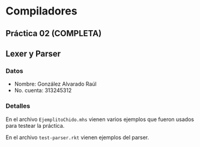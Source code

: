 # Compiladores
## Práctica 02 (COMPLETA)
## Lexer y Parser

### Datos
- Nombre: González Alvarado Raúl
- No. cuenta: 313245312

### Detalles
En el archivo `EjemplitoChido.mhs` vienen varios ejemplos que fueron usados para testear la práctica.

En el archivo `test-parser.rkt` vienen ejemplos del parser.
